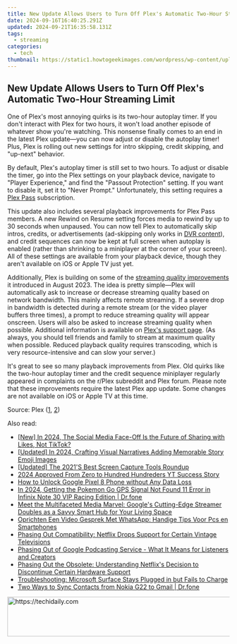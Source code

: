 ```yaml
---
title: New Update Allows Users to Turn Off Plex's Automatic Two-Hour Streaming Limit
date: 2024-09-16T16:40:25.291Z
updated: 2024-09-21T16:35:58.131Z
tags:
  - streaming
categories:
  - tech
thumbnail: https://static1.howtogeekimages.com/wordpress/wp-content/uploads/2023/10/32-2.png
---
```


## New Update Allows Users to Turn Off Plex's Automatic Two-Hour Streaming Limit

One of Plex's most annoying quirks is its two-hour autoplay timer. If you don't interact with Plex for two hours, it won't load another episode of whatever show you're watching. This nonsense finally comes to an end in the latest Plex update—you can now adjust or disable the autoplay timer! Plus, Plex is rolling out new settings for intro skipping, credit skipping, and "up-next" behavior.

 By default, Plex's autoplay timer is still set to two hours. To adjust or disable the timer, go into the Plex settings on your playback device, navigate to "Player Experience," and find the "Passout Protection" setting. If you want to disable it, set it to "Never Prompt." Unfortunately, this setting requires a [Plex Pass](https://youtube-sure.techidaily.com/-channel-explorer-discover-prime-video-status-for-2024/) subscription.

 This update also includes several playback improvements for Plex Pass members. A new Rewind on Resume setting forces media to rewind by up to 30 seconds when unpaused. You can now tell Plex to automatically skip intros, credits, or advertisements (ad-skipping only works in [DVR content](https://some-skills.techidaily.com/new-transform-your-color-grading-skills-with-photoshops-luts/)), and credit sequences can now be kept at full screen when autoplay is enabled (rather than shrinking to a miniplayer at the corner of your screen). All of these settings are available from your playback device, though they aren't available on iOS or Apple TV just yet.

 Additionally, Plex is building on some of the [streaming quality improvements](https://on-screen-recording.techidaily.com/new-multiplatform-iptv-live-streaming-for-2024/) it introduced in August 2023\. The idea is pretty simple—Plex will automatically ask to increase or decrease streaming quality based on network bandwidth. This mainly affects remote streaming. If a severe drop in bandwidth is detected during a remote stream (or the video player buffers three times), a prompt to reduce streaming quality will appear onscreen. Users will also be asked to increase streaming quality when possible. Additional information is available on [Plex's support page](https://support.plex.tv/articles/quality-suggestions/). (As always, you should tell friends and family to stream at maximum quality when possible. Reduced playback quality requires transcoding, which is very resource-intensive and can slow your server.)

 It's great to see so many playback improvements from Plex. Old quirks like the two-hour autoplay timer and the credit sequence miniplayer regularly appeared in complaints on the r/Plex subreddit and Plex forum. Please note that these improvements require the latest Plex app update. Some changes are not available on iOS or Apple TV at this time.

 Source: Plex ([1](https://forums.plex.tv/t/player-experience/857990), [2](https://forums.plex.tv/t/quality-suggestions/858132))

<ins class="adsbygoogle"
     style="display:block"
     data-ad-format="autorelaxed"
     data-ad-client="ca-pub-7571918770474297"
     data-ad-slot="1223367746"></ins>

<ins class="adsbygoogle"
     style="display:block"
     data-ad-client="ca-pub-7571918770474297"
     data-ad-slot="8358498916"
     data-ad-format="auto"
     data-full-width-responsive="true"></ins>

<span class="atpl-alsoreadstyle">Also read:</span>
<div><ul>
<li><a href="https://tiktok-video-recordings.techidaily.com/new-in-2024-the-social-media-face-off-is-the-future-of-sharing-with-likes-not-tiktok/"><u>[New] In 2024, The Social Media Face-Off Is the Future of Sharing with Likes, Not TikTok?</u></a></li>
<li><a href="https://instagram-videos.techidaily.com/updated-in-2024-crafting-visual-narratives-adding-memorable-story-emoji-images/"><u>[Updated] In 2024, Crafting Visual Narratives Adding Memorable Story Emoji Images</u></a></li>
<li><a href="https://video-capture.techidaily.com/updated-the-2021s-best-screen-capture-tools-roundup/"><u>[Updated] The 2021'S Best Screen Capture Tools Roundup</u></a></li>
<li><a href="https://youtube-help.techidaily.com/2024-approved-from-zero-to-hundred-hundreders-yt-success-story/"><u>2024 Approved From Zero to Hundred Hundreders YT Success Story</u></a></li>
<li><a href="https://unlock-android.techidaily.com/how-to-unlock-google-pixel-8-phone-without-any-data-loss-by-drfone-android/"><u>How to Unlock Google Pixel 8 Phone without Any Data Loss</u></a></li>
<li><a href="https://android-location.techidaily.com/in-2024-getting-the-pokemon-go-gps-signal-not-found-11-error-in-infinix-note-30-vip-racing-edition-drfone-by-drfone-virtual/"><u>In 2024, Getting the Pokemon Go GPS Signal Not Found 11 Error in Infinix Note 30 VIP Racing Edition | Dr.fone</u></a></li>
<li><a href="https://media-tips.techidaily.com/meet-the-multifaceted-media-marvel-googles-cutting-edge-streamer-doubles-as-a-savvy-smart-hub-for-your-living-space/"><u>Meet the Multifaceted Media Marvel: Google's Cutting-Edge Streamer Doubles as a Savvy Smart Hub for Your Living Space</u></a></li>
<li><a href="https://fox-glue.techidaily.com/oprichten-een-video-gesprek-met-whatsapp-handige-tips-voor-pcs-en-smartphones/"><u>Oprichten Een Video Gesprek Met WhatsApp: Handige Tips Voor Pcs en Smartphones</u></a></li>
<li><a href="https://media-tips.techidaily.com/phasing-out-compatibility-netflix-drops-support-for-certain-vintage-televisions/"><u>Phasing Out Compatibility: Netflix Drops Support for Certain Vintage Televisions</u></a></li>
<li><a href="https://media-tips.techidaily.com/phasing-out-of-google-podcasting-service-what-it-means-for-listeners-and-creators/"><u>Phasing Out of Google Podcasting Service - What It Means for Listeners and Creators</u></a></li>
<li><a href="https://media-tips.techidaily.com/phasing-out-the-obsolete-understanding-netflixs-decision-to-discontinue-certain-hardware-support/"><u>Phasing Out the Obsolete: Understanding Netflix's Decision to Discontinue Certain Hardware Support</u></a></li>
<li><a href="https://common-error.techidaily.com/troubleshooting-microsoft-surface-stays-plugged-in-but-fails-to-charge/"><u>Troubleshooting: Microsoft Surface Stays Plugged in but Fails to Charge</u></a></li>
<li><a href="https://android-transfer.techidaily.com/two-ways-to-sync-contacts-from-nokia-g22-to-gmail-drfone-by-drfone-transfer-from-android-transfer-from-android/"><u>Two Ways to Sync Contacts from Nokia G22 to Gmail | Dr.fone</u></a></li>
</ul></div>

<!-- affiliate ads begin -->
<a href="https://unicoeye.pxf.io/c/5597632/2148772/18498" target="_top" id="2148772">
  <img src="//a.impactradius-go.com/display-ad/18498-2148772" border="0" alt="https://techidaily.com" width="728" height="90"/>
</a>
<img height="0" width="0" src="https://unicoeye.pxf.io/i/5597632/2148772/18498" style="position:absolute;visibility:hidden;" border="0" />
<!-- affiliate ads end -->

